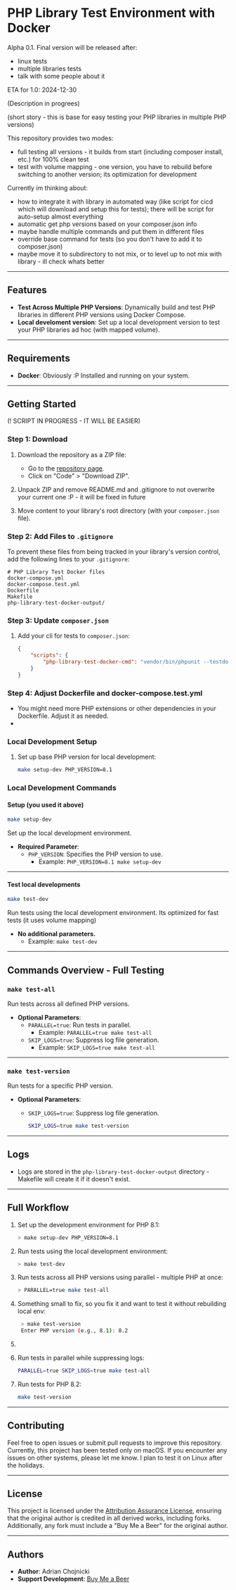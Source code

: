 # PHP Library Test Environment with Docker

Alpha 0.1. Final version will be released after:
- linux tests
- multiple libraries tests
- talk with some people about it 

ETA for 1.0: 2024-12-30

(Description in progrees)

(short story - this is base for easy testing your PHP libraries in multiple PHP versions)

This repository provides two modes:
- full testing all versions - it builds from start (including composer install, etc.) for 100% clean test
- test with volume mapping - one version, you have to rebuild before switching to another version; its optimization for development

Currently im thinking about:
- how to integrate it with library in automated way (like script for cicd which will download and setup this for tests); there will be script for auto-setup almost everything
- automatic get php versions based on your composer.json info
- maybe handle multiple commands and put them in different files
- override base command for tests (so you don't have to add it to composer.json)
- maybe move it to subdirectory to not mix, or to level up to not mix with library - ill check whats better

---

## Features

- **Test Across Multiple PHP Versions**: Dynamically build and test PHP libraries in different PHP versions using Docker Compose.
- **Local develoment version**: Set up a local development version to test your PHP libraries ad hoc (with mapped volume).

---

## Requirements

- **Docker**: Obviously :P Installed and running on your system.

---

## Getting Started

(! SCRIPT IN PROGRESS - IT WILL BE EASIER)

### Step 1: Download


1. Download the repository as a ZIP file:
    - Go to the [repository page](https://github.com/choinek/php-library-test-docker).
    - Click on "Code" > "Download ZIP".

2. Unpack ZIP and remove README.md and .gitignore to not overwrite your current one :P - it will be fixed in future

3. Move content to your library's root directory (with your `composer.json` file).

### Step 2: Add Files to `.gitignore`

To prevent these files from being tracked in your library's version control, add the following lines to your `.gitignore`:

```
# PHP Library Test Docker files
docker-compose.yml
docker-compose.test.yml
Dockerfile
Makefile
php-library-test-docker-output/
```

### Step 3: Update `composer.json`

1. Add your cli for tests to `composer.json`:
    ```json
    {
        "scripts": {
            "php-library-test-docker-cmd": "vendor/bin/phpunit --testdox"
        }
    }
    ```

### Step 4: Adjust Dockerfile and docker-compose.test.yml

- You might need more PHP extensions or other dependencies in your Dockerfile. Adjust it as needed.
- 


### Local Development Setup

1. Set up base PHP version for local development:
   ```bash
   make setup-dev PHP_VERSION=8.1
   ```

### Local Development Commands

#### Setup (you used it above)
```bash
make setup-dev
```

Set up the local development environment.

- **Required Parameter**:
    - `PHP_VERSION`: Specifies the PHP version to use.
        - Example: `PHP_VERSION=8.1 make setup-dev`

---
#### Test local developments
```bash
make test-dev
```
Run tests using the local development environment.
Its optimized for fast tests (it uses volume mapping)

- **No additional parameters.**
    - Example: `make test-dev`

---

## Commands Overview - Full Testing

### `make test-all`
Run tests across all defined PHP versions.

- **Optional Parameters**:
    - `PARALLEL=true`: Run tests in parallel.
        - Example: `PARALLEL=true make test-all`
    - `SKIP_LOGS=true`: Suppress log file generation.
        - Example: `SKIP_LOGS=true make test-all`

---

### `make test-version`
Run tests for a specific PHP version.

- **Optional Parameters**:
    - `SKIP_LOGS=true`: Suppress log file generation.

      ```bash
      SKIP_LOGS=true make test-version
      ```
---

## Logs

- Logs are stored in the `php-library-test-docker-output` directory - Makefile will create it if it doesn't exist.

---

## Full Workflow

1. Set up the development environment for PHP 8.1:
   ```bash
   > make setup-dev PHP_VERSION=8.1
   ```

2. Run tests using the local development environment:
   ```bash
   > make test-dev
   ```

3. Run tests across all PHP versions using parallel - multiple PHP at once:
   ```bash
   > PARALLEL=true make test-all
   ```

4. Something small to fix, so you fix it and want to test it without rebuilding local env:
   ```bash
    > make test-version
    Enter PHP version (e.g., 8.1): 8.2
   ```


4. 
7. Run tests in parallel while suppressing logs:
   ```bash
   PARALLEL=true SKIP_LOGS=true make test-all
   ```

4. Run tests for PHP 8.2:
   ```bash
   make test-version
   ```

---

## Contributing

Feel free to open issues or submit pull requests to improve this repository.
Currently, this project has been tested only on macOS. If you encounter any issues on other systems, please let me know.
I plan to test it on Linux after the holidays.

---

## License

This project is licensed under the [Attribution Assurance License](https://opensource.org/licenses/AAL), ensuring that the original author is credited in all derived works, including forks. 
Additionally, any fork must include a "Buy Me a Beer" for the original author.

---

## Authors

- **Author**: Adrian Chojnicki
- **Support Development**: [Buy Me a Beer](https://beer.chojnicki.pl)
